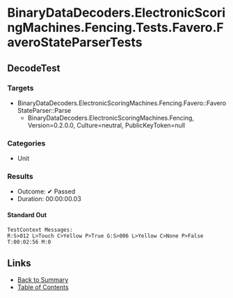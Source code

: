 # BinaryDataDecoders.ElectronicScoringMachines.Fencing.Tests.Favero.FaveroStateParserTests

## DecodeTest

### Targets

* BinaryDataDecoders.ElectronicScoringMachines.Fencing.Favero::FaveroStateParser::Parse
  * BinaryDataDecoders.ElectronicScoringMachines.Fencing, Version=0.2.0.0, Culture=neutral, PublicKeyToken=null

### Categories

* Unit

### Results

* Outcome: ✔ Passed
* Duration: 00:00:00.03

#### Standard Out

```
TestContext Messages:
R:S>012 L>Touch C>Yellow P>True G:S>006 L>Yellow C>None P>False T:00:02:56 M:0
```

## Links

* [Back to Summary](../Summary.md)
* [Table of Contents](../../TOC.md)
